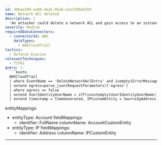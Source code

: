 ```yaml
---
id: 49bae199-ea04-4a2e-95a6-e3a1f68ab259
name: Network ACL deleted
description: |
  'An attacker could delete a network ACL and gain access to an instance from anywhere. Verify this action with the entity.'
severity: Medium
requiredDataConnectors:
  - connectorId: AWS
    dataTypes:
      - AWSCloudTrail
tactics:
  - Defense Evasion
relevantTechniques:
  - T1562
query: |-
  ```kusto
  AWSCloudTrail
  | where EventName == 'DeleteNetworkAclEntry' and isempty(ErrorMessage) and isempty(ErrorCode)
  | extend egress=parse_json(RequestParameters)['egress']
  | where egress == false
  | extend UserIdentityUserName = iff(isnotempty(UserIdentityUserName), UserIdentityUserName, tostring(split(UserIdentityArn,'/')[-1]))
  | extend timestamp = TimeGenerated, IPCustomEntity = SourceIpAddress, AccountCustomEntity = UserIdentityUserName
  ```
entityMappings:
  - entityType: Account
    fieldMappings:
      - identifier: FullName
        columnName: AccountCustomEntity
  - entityType: IP
    fieldMappings:
      - identifier: Address
        columnName: IPCustomEntity
---
```


